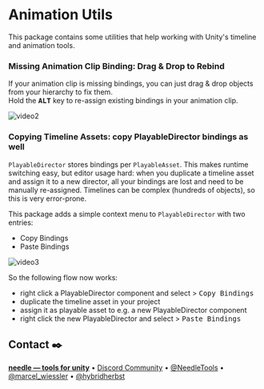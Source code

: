 # Animation Utils

This package contains some utilities that help working with Unity's timeline and animation tools.

### Missing Animation Clip Binding: Drag & Drop to Rebind
If your animation clip is missing bindings, you can just drag & drop objects from your hierarchy to fix them.  
Hold the <kbd>**ALT**</kbd> key to re-assign existing bindings in your animation clip.  

![video2](https://user-images.githubusercontent.com/5083203/183306599-d8ad8696-4527-46a0-8edd-d719eebf14cf.gif)

### Copying Timeline Assets: copy PlayableDirector bindings as well
`PlayableDirector` stores bindings per `PlayableAsset`. This makes runtime switching easy, but editor usage hard: when you duplicate a timeline asset and assign it to a new director, all your bindings are lost and need to be manually re-assigned. Timelines can be complex (hundreds of objects), so this is very error-prone.  

This package adds a simple context menu to `PlayableDirector` with two entries:
- Copy Bindings
- Paste Bindings

![video3](https://user-images.githubusercontent.com/2693840/183313252-bb213864-462c-4fd4-ad6f-f08fd25c00a8.gif)

So the following flow now works:
- right click a PlayableDirector component and select > <kbd>Copy Bindings</kbd>
- duplicate the timeline asset in your project
- assign it as playable asset to e.g. a new PlayableDirector component
- right click the new PlayableDirector and select > <kbd>Paste Bindings</kbd>

## Contact ✒️
<b>[needle — tools for unity](https://needle.tools)</b> • 
[Discord Community](https://discord.needle.tools) • 
[@NeedleTools](https://twitter.com/NeedleTools) • 
[@marcel_wiessler](https://twitter.com/marcel_wiessler) • 
[@hybridherbst](https://twitter.com/hybridherbst)
